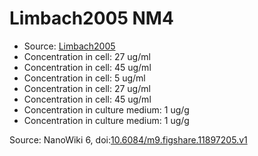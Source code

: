 <a name="material" />

# Limbach2005 NM4
<script type="application/ld+json">
  {
    "@context": "https://schema.org/",
    "@type": "ChemicalSubstance",
    "@id": "https://egonw.github.io/nanowiki/nanowiki362.html#material",
    "http://purl.org/dc/terms/conformsTo":
      {
        "@type": "CreativeWork",
        "@id": "https://bioschemas.org/profiles/ChemicalSubstance/0.4-RELEASE/"
      },
    "identfier": "362",
    "name": "Limbach2005 NM4",
    "url": "https://egonw.github.io/nanowiki/nanowiki362.html#material",
    "sameAs": "http://127.0.0.1/mediawiki/index.php/Special:URIResolver/Limbach2005_NM4"
  }
</script>


* Source: [Limbach2005](articleLimbach2005.md)
* Concentration in cell: 27 ug/ml
* Concentration in cell: 45 ug/ml
* Concentration in cell: 5 ug/ml
* Concentration in cell: 27 ug/ml
* Concentration in cell: 45 ug/ml
* Concentration in culture medium: 1 ug/g
* Concentration in culture medium: 1 ug/g


Source: NanoWiki 6, doi:[10.6084/m9.figshare.11897205.v1](https://doi.org/10.6084/m9.figshare.11897205.v1)

